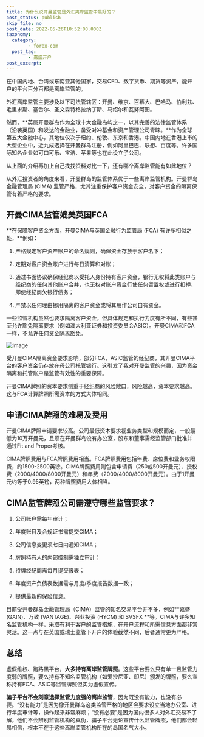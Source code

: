 ```yaml
---
title: 为什么说开曼监管是外汇离岸监管中最好的？
post_status: publish
skip_file: no
post_date: 2022-05-26T10:52:00.000Z
taxonomy:
  category:
        - forex-com
  post_tag:
        - 嘉盛开户
post_excerpt: 
---
```

在中国内地、台湾或东南亚其他国家，交易CFD、数字货币、期货等资产，能开户的平台百分百都是离岸监管的。

外汇离岸监管主要涉及以下司法管辖区：开曼、维京、百慕大、巴哈马、伯利兹、毛里求斯、塞舌尔、圣文森特格拉纳丁斯、马绍尔和瓦努阿图。

然而，**英属开曼群岛作为全球十大金融岛屿之一，以其完善的法律监管体系（沿袭英国）和发达的金融业，备受对冲基金和资产管理公司青睐。**作为全球第五大金融中心，其地位仅次于纽约、伦敦、东京和香港。中国内地在香港上市的大型企业中，近九成选择在开曼群岛注册，例如阿里巴巴、联想、百度等。许多国际知名企业如可口可乐、宝洁、苹果等也在此设立子公司。

从上面的介绍再加上自己找找资料对比一下，还有哪个离岸监管能有如此地位？

从外汇投资者的角度来看，开曼群岛的监管体系优于一些离岸监管机构。开曼群岛金融管理局 (CIMA) 监管严格，尤其注重保护客户资金安全，对客户资金的隔离保管有着严格的要求。

## 开曼CIMA监管媲美英国FCA

**在保障客户资金方面，开曼CIMA与英国金融行为监管局 (FCA) 有许多相似之处，**例如：

1. 严格规定客户资产账户的命名规则，确保资金存放于客户名下；

1. 定期对客户资金账户进行每日清算和对账；

1. 通过书面协议确保经纪商以受托人身份持有客户资金，银行无权将此类账户与经纪商的任何其他账户合并，也无权对账户资金行使任何留置权或进行扣押，即使经纪商欠银行债务；

1. 严禁以任何理由挪用隔离的客户资金或将其用作公司自有资金。

一些监管机构虽然也要求隔离客户资金，但具体规定和执行力度有所不同，有些甚至允许豁免隔离要求（例如澳大利亚证券和投资委员会ASIC）。开曼CIMA和FCA一样，不允许任何资金隔离豁免。

![Image](https://prod-files-secure.s3.us-west-2.amazonaws.com/39ed1227-6d7d-4570-be36-9ccd4a2c4241/bd849744-3fcb-4a37-8312-357962c8f065/image.png?X-Amz-Algorithm=AWS4-HMAC-SHA256&X-Amz-Content-Sha256=UNSIGNED-PAYLOAD&X-Amz-Credential=ASIAZI2LB466UDGXDVOK%2F20250528%2Fus-west-2%2Fs3%2Faws4_request&X-Amz-Date=20250528T221401Z&X-Amz-Expires=3600&X-Amz-Security-Token=IQoJb3JpZ2luX2VjELb%2F%2F%2F%2F%2F%2F%2F%2F%2F%2FwEaCXVzLXdlc3QtMiJHMEUCIAueVylOY%2FrQItzS4MPBGbrXwtjttIVlWrPy5ArHsRVDAiEA%2F3wrObYmAtkkXses39wPHV%2FcZqOhQm84S0CSvtEk09Uq%2FwMIfxAAGgw2Mzc0MjMxODM4MDUiDBfNAsuEXVDRbbCZBSrcA06v62ouPRmyfpeLf1vNUid67oymr8tS%2F%2F0IP6QhS0bj8D6fb2sI%2BAShNWmf%2BW8nc4%2FLXsNauzdtqzq1qRbwadP5oct4lIfRrKxMDEmJ%2FJyf6pbZZWV4pFvkIeG2ZX%2FVK2mHuBVt6CMwnAwaHyFr6e6fXHe761rm1MIGk37sHMsuZjMVnS5PH%2B%2FBl8aJ1OgLCUcyL83mvpOckyjce5UZ1lDqJLdc5VEeMc4USizXQbefZfi57MNgZvzmRQXEI%2FbdS42%2F7y7Pq06%2FHk46FWvV1CMFw%2BGS6pxxc1gDFTg9nm%2FQhvY7mxPGEck8377c5EDNt%2B8WVjQfRGHu%2BD9bt8hg4ATDll7ZP%2Bwas0lffytv1i2B60a9c5mRTxljSydnKnXAlHnBDbYD7jxCKNuJNF0sg1t0qMsJhqExMDhF4uD7O7kCL95gdPOxNk5%2B76iW9KtwR65PXE%2FCHyuCB3MGZeeQPdVc87KpDPCSAuWPZZ5MzMJxhSTwBWrkFXKn11uQaKWknQ%2FdKJP8x8bGoApBgoZl802gXv892x%2FL2KhchBRv7uZtdTG1r3dR00ydAj0KJT8r08wcSIctXjHgIvdiEgsVWqlcs8oqalB6qOY20EWRxsu6GqoN3DtmbuRBojO%2BMN%2BF3sEGOqUBbbNbMjhBUydWcJ0ySzjN2F5i8SukLenDRepMCftIEgvqu7WS%2BMNUF9R6YS2QiaCP12dk%2F4ZH8Aw%2FqWPiZ0H4etfEITSXKYLSyIXSOsSnkillQtEQJL0EA%2BUqDlZNMqr2B%2B%2BnmXI8rjTGQXJmNJz6UCu1VfsbAPnuJpmlIgXYORUjftpM3F6tuoxKJY7C3WgQHLHWUz7DaQ2zT%2FPTaGRfwLZez4%2F8&X-Amz-Signature=657cf939e0c74764587635777bb446d864bc8f0b32bb82dc1fb6fc8cdeaa05fd&X-Amz-SignedHeaders=host&x-id=GetObject)

受开曼CIMA隔离资金要求影响，部分FCA、ASIC监管的经纪商，其开曼CIMA平台的客户资金仍存放在母公司托管银行。这引发了我对开曼监管的兴趣，因为资金隔离和托管账户是监管有效性的重要保障。

开曼CIMA牌照的资本要求侧重于经纪商的风险敞口，风险越高，资本要求越高。这与FCA计算牌照所需资本的方式大体相同。

## **申请CIMA牌照的难易及费用**

开曼CIMA牌照申请要求较高。公司最低资本要求视业务类型和规模而定，一般最低为10万开曼元，且须在开曼群岛设有办公室，股东和董事需经监管部门批准并通过Fit and Proper考核。

CIMA牌照费用与FCA牌照费用相当。FCA牌照费用包括年费、席位费和业务权限费，约1500-2500英镑。CIMA牌照费用则包含申请费（250或500开曼元）、授权费（2000/4000/8000开曼元）和年费（2000/4000/8000开曼元）。由于1开曼元约等于0.95英镑，两种牌照费用大体相当。

## CIMA监管牌照公司需遵守哪些监管要求？

1. 公司账户需每年审计；

1. 年度账目及合规证书需提交CIMA；

1. 公司信息变更须七日内通知CIMA；

1. 牌照持有人的内部控制需独立审计；

1. 持牌经纪商需每月提交报表；

1. 年度资产负债表数据需与月度/季度报告数据一致；

1. 提供最新的保险信息。

目前受开曼群岛金融管理局（CIMA）监管的知名交易平台并不多，例如**嘉盛 (GAIN)、万致 (VANTAGE)、兴业投资 (HYCM) 和 SVSFX **等。CIMA与许多知名监管机构一样，采取有利于客户的监管措施，在开户流程和所需信息方面都非常灵活。这一点与在英国或瑞士监管下开户的体验截然不同，后者通常更为严格。

## 总结

虚假维权、跑路黑平台，**大多持有离岸监管牌照**。这些平台要么只有单一且监管力度弱的牌照，要么持有不知名监管机构（如爱沙尼亚、印尼）颁发的牌照，要么宣称持有FCA、ASIC等监管牌照但实为虚假宣传。

**骗子平台不会刻意选择监管力度强的离岸监管**，因为既没有能力，也没有必要。“没有能力”是因为像开曼群岛这类监管严格的地区会要求设立当地办公室、进行年度审计等，操作起来非常麻烦；“没有必要”是因为国内很多人对外汇交易不了解，他们不会辨别监管机构的真伪，骗子平台无论宣传什么监管牌照，他们都会轻易相信，根本不在乎这些离岸监管机构所在的岛国名气大小。